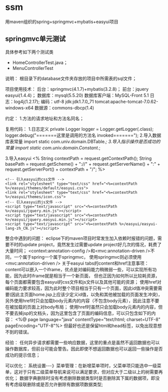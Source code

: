 # ssm
用maven组织的spring+springmvc+mybatis+easyui项目

## springmvc单元测试
具体参考如下两个测试类   

* HomeControllerTest.java；
* MenuControllerTest



说明：
	根目录下的database文件夹存放的项目中所需表的sql文件；

项目使用技术：
	后台：springmvc(4.1.7)+mybatis(3.2.8)；
	前台：jquery easyui(1.4.4)；
	数据库：mysql(5.5.20)
	数据库客户端：MySQL-Front 5.1
	日志：log4j(1.2.17);
	编码：utf-8
	jdk:jdk1.7.0_71
	tomcat:apache-tomcat-7.0.62-windows-x64
	数据源：commons-dbcp(1.4)

约定：
1.方法的请求地址和方法名同名；


复用代码：
1.日志定义
	private Logger logger = Logger.getLogger(.class);
	logger.debug("=======这里是调用的方法名 invoked=======");
2.导入数据库表常量
	import static com.univ.domain.DBTable.*;
3.导入指示操作是否成功的常量
	import static com.univ.domain.Constant.*;
	
3.导入easyui
	<%
	String contextPath = request.getContextPath();
	String basePath = request.getScheme() + "://"
			+ request.getServerName() + ":" + request.getServerPort()
			+ contextPath + "/";
	%>	
	
	<!-- 引入easyui的css文件 -->
	<link rel="stylesheet" type="text/css" href="<%=contextPath %>/easyui/themes/default/easyui.css">
	<link rel="stylesheet" type="text/css" href="<%=contextPath %>/easyui/themes/icon.css">
	<!-- 引入easyui的js文件 -->
	<script type="text/javascript" src="<%=contextPath %>/easyui/jquery.min.js"></script>
	<script type="text/javascript" src="<%=contextPath %>/easyui/jquery.easyui.min.js"></script>
	<script type="text/javascript" src="<%=contextPath %>/easyui/easyui-lang-zh_CN.js"></script>
整合中遇到的问题：
	eclipse下的maven项目时常发生加入依赖时报错的问题，需要不时的update project，竟然发生过需要update project好几次的情况，耗费了大量时间；
	<context:annotation-config />和<mvc:annotation-driven />不同，一个属于spring一个属于springmvc，
		使用springmvc则必须使用<mvc:annotation-driven />
	关于easyui tabs的content和href注意事项：
		content可以嵌入一个iframe，优点是对编码能力稍微弱一些，可以实现所有功能，因为此时iframe就是相当于一个新页面，
			但也正因为如何所以比较耗资源，每个页面都需要包含easyui的css文件和js文件以及其他可能的资源；
		使用href对编码能力要求较高，因为此时整个项目相当于只有一个页面，因此id值冲突需要需要(因此主页面home.jsp上应该少定义id值，以免和其他被加载的页面发生冲突)，
			另外使用href时只会加载body元素内的内容（不包含body元素），因此注意不要在被加载的页面上对body布局；
		使用href时虽然只会加载body元素内的内容，但不要去掉jsp的文档头，因为这里包含了页面的编码信息，可以只包含如下的内容：
			<%@ page language="java" contentType="text/html; charset=UTF-8" pageEncoding="UTF-8"%>
			<body></body>
			但最好也还是保留html和head标签，以免出现意想不到的错误。

经验：
	任何异步请求都需要一些响应数据，这里的重点是虽然不返回数据也可以操作数据库，但前台可能会警告。因此即使不想返回数据也可以返回一些操作是否成功的提示信息；



可以优化：
	系统设置---》菜单管理：在新增菜单项时，父菜单项只能选中一级菜单，这对于只有二级菜单导航来说可以满足要求，但对应大于二级以上的树需要再优化；
	数据字典删除时没有考虑删除数据类型时是否删除其下属的数据项，即没有考虑级联删除或是否允许删除有数据项数据类型;
	






	


